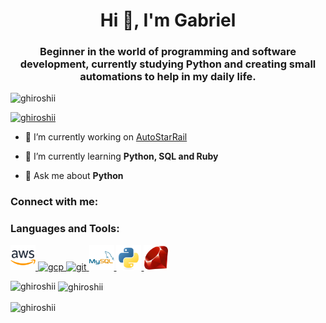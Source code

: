 <h1 align="center">Hi 👋, I'm Gabriel</h1>
<h3 align="center">Beginner in the world of programming and software development, currently studying Python and creating small automations to help in my daily life.</h3>

<p align="left"> <img src="https://komarev.com/ghpvc/?username=ghiroshii&label=Profile%20views&color=0e75b6&style=flat" alt="ghiroshii" /> </p>

<p align="left"> <a href="https://github.com/ryo-ma/github-profile-trophy"><img src="https://github-profile-trophy.vercel.app/?username=ghiroshii" alt="ghiroshii" /></a> </p>

- 🔭 I’m currently working on [AutoStarRail](https://github.com/ghiroshii/AutoStarRail)

- 🌱 I’m currently learning **Python, SQL and Ruby**

- 💬 Ask me about **Python**

<h3 align="left">Connect with me:</h3>
<p align="left">
</p>

<h3 align="left">Languages and Tools:</h3>
<p align="left"> <a href="https://aws.amazon.com" target="_blank" rel="noreferrer"> <img src="https://raw.githubusercontent.com/devicons/devicon/master/icons/amazonwebservices/amazonwebservices-original-wordmark.svg" alt="aws" width="40" height="40"/> </a> <a href="https://cloud.google.com" target="_blank" rel="noreferrer"> <img src="https://www.vectorlogo.zone/logos/google_cloud/google_cloud-icon.svg" alt="gcp" width="40" height="40"/> </a> <a href="https://git-scm.com/" target="_blank" rel="noreferrer"> <img src="https://www.vectorlogo.zone/logos/git-scm/git-scm-icon.svg" alt="git" width="40" height="40"/> </a> <a href="https://www.mysql.com/" target="_blank" rel="noreferrer"> <img src="https://raw.githubusercontent.com/devicons/devicon/master/icons/mysql/mysql-original-wordmark.svg" alt="mysql" width="40" height="40"/> </a> <a href="https://www.python.org" target="_blank" rel="noreferrer"> <img src="https://raw.githubusercontent.com/devicons/devicon/master/icons/python/python-original.svg" alt="python" width="40" height="40"/> </a> <a href="https://www.ruby-lang.org/en/" target="_blank" rel="noreferrer"> <img src="https://raw.githubusercontent.com/devicons/devicon/master/icons/ruby/ruby-original.svg" alt="ruby" width="40" height="40"/> </a> </p>

<p><img align="left" src="https://github-readme-stats.vercel.app/api/top-langs?username=ghiroshii&show_icons=true&locale=en&layout=compact" alt="ghiroshii" /></p>

<p>&nbsp;<img align="center" src="https://github-readme-stats.vercel.app/api?username=ghiroshii&show_icons=true&locale=en" alt="ghiroshii" /></p>

<p><img align="center" src="https://github-readme-streak-stats.herokuapp.com/?user=ghiroshii&" alt="ghiroshii" /></p>
